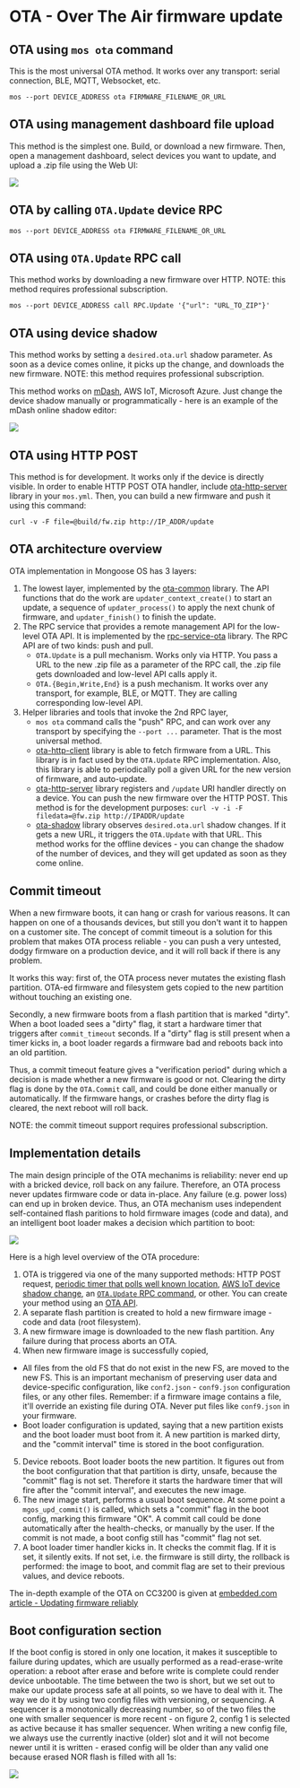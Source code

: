# OTA - Over The Air firmware update

## OTA using `mos ota` command

This is the most universal OTA method. It works over any transport:
serial connection, BLE, MQTT, Websocket, etc.

```
mos --port DEVICE_ADDRESS ota FIRMWARE_FILENAME_OR_URL
```

## OTA using management dashboard file upload

This method is the simplest one. Build, or download a new firmware.
Then, open a management dashboard, select devices you want to
update, and upload a .zip file using the Web UI:

![](images/ota3.png)


## OTA by calling `OTA.Update` device RPC

```
mos --port DEVICE_ADDRESS ota FIRMWARE_FILENAME_OR_URL
```

## OTA using `OTA.Update` RPC call

This method works by downloading a new firmware over HTTP.
NOTE: this method requires professional subscription.

```
mos --port DEVICE_ADDRESS call RPC.Update '{"url": "URL_TO_ZIP"}'
```

## OTA using device shadow

This method works by setting a `desired.ota.url` shadow parameter.
As soon as a device comes online, it picks up the change, and
downloads the new firmware. NOTE: this method requires professional subscription.

This method works on [mDash](https://dash.mongoose-os.com), AWS IoT, Microsoft Azure.
Just change the device shadow manually or programmatically - here is an example
of the mDash online shadow editor:


![](images/ota4.png)

## OTA using HTTP POST

This method is for development. It works only if the device is directly
visible. In order to enable HTTP POST OTA handler, include
[ota-http-server](https://github.com/mongoose-os-libs/ota-http-server)
library in your `mos.yml`. Then, you
can build a new firmware and push it using this command:

```
curl -v -F file=@build/fw.zip http://IP_ADDR/update
```


## OTA architecture overview

OTA implementation in Mongoose OS has 3 layers:

1. The lowest layer, implemented by  the [ota-common](https://github.com/mongoose-os-libs/ota-common)
   library. The API functions that do the work are
   `updater_context_create()` to start an update, a sequence of
   `updater_process()` to apply the
   next chunk of firmware, and `updater_finish()` to finish the update.
2. The RPC service that provides a remote management API for the
   low-level OTA API. It is implemented by the [rpc-service-ota](https://github.com/mongoose-os-libs/rpc-service-ota)
   library. The RPC API are of two kinds: push and pull.
   * `OTA.Update` is a pull mechanism. Works only via HTTP.
   You pass a URL to the new .zip file as a parameter of the RPC call,
   the .zip file gets downloaded and low-level API calls apply it.
   * `OTA.{Begin,Write,End}` is a push mechanism. It works over any transport,
   for example, BLE, or MQTT. They are calling corresponding
   low-level API.
3. Helper libraries and tools that invoke the 2nd RPC layer,
   * `mos ota` command calls the "push" RPC, and can work over any transport
   by specifying the `--port ...` parameter. That is the most universal method.
   * [ota-http-client](https://github.com/mongoose-os-libs/ota-http-client)
   library is able to fetch firmware from a URL. This library is in fact
   used by the `OTA.Update` RPC implementation. Also, this library is able
   to periodically poll a given URL for the new version of firmware,
   and auto-update.
   * [ota-http-server](https://github.com/mongoose-os-libs/ota-http-server) library
   registers and `/update` URI handler directly on a device. You can push
   the new firmware over the HTTP POST. This method is for the development
   purposes: `curl -v -i -F filedata=@fw.zip http://IPADDR/update`
   * [ota-shadow](https://github.com/mongoose-os-libs/ota-shadow) library
   observes `desired.ota.url` shadow changes. If it gets a new URL,
   it triggers the `OTA.Update` with that URL. This method works for the
   offline devices - you can change the shadow of the number of devices, and
   they will get updated as soon as they come online.


## Commit timeout

When a new firmware boots, it can hang or crash for various reasons.
It can happen on one of a thousands devices, but still you don't want
it to happen on a customer site. The concept of commit timeout is
a solution for this problem that makes OTA process reliable - you can
push a very untested, dodgy firmware on a production device, and it will
roll back if there is any problem.

It works this way: first of, the OTA process never mutates the existing
flash partition. OTA-ed firmware and filesystem gets copied to the
new partition without touching an existing one.

Secondly, a new firmware boots from a flash partition that is
marked "dirty". When a boot loaded sees a "dirty" flag, it start
a hardware timer that triggers after `commit_timeout` seconds.
If a "dirty" flag is still present when a timer kicks in, a boot loader
regards a firmware bad and reboots back into an old partition.

Thus, a commit timeout feature gives a "verification period" during
which a decision is made whether a new firmware is good or not.
Clearing the dirty flag is done by the `OTA.Commit` call, and could be
done either manually or automatically. If the firmware hangs, or crashes
before the dirty flag is cleared, the next reboot will roll back.

NOTE: the commit timeout support requires professional subscription.

## Implementation details

The main design principle of the OTA mechanims is reliability: never end up with
a bricked device, roll back on any failure. Therefore, an OTA process never
updates firmware code or data in-place. Any failure (e.g. power
loss) can end up in broken device. Thus, an OTA mechanism uses independent
self-contained flash paritions to hold firmware images (code and data), and
an intelligent boot loader makes a decision which partition to boot:

![](images/ota1.png)

Here is a high level overview of the OTA procedure:

1. OTA is triggered via one of the many supported methods:
   HTTP POST request,
   [periodic timer that polls well known location](https://github.com/mongoose-os-libs/ota-http-client),
   [AWS IoT device shadow change](https://github.com/mongoose-os-libs/ota-aws-shadow),
   an [`OTA.Update` RPC command](https://github.com/mongoose-os-libs/rpc-service-ota), or other.
   You can create your method using an [OTA API](https://github.com/mongoose-os-libs/ota-common/tree/master/include).
2. A separate flash partition is created to hold a new firmware image - code
   and data (root filesystem).
3. A new firmware image is downloaded to the new flash partition. Any failure
   during that process aborts an OTA.
4. When new firmware image is successfully copied,
  - All files from the old FS that do not exist in the new FS, are
    moved to the new FS. This is an important mechanism of preserving user
    data and device-specific configuration, like `conf2.json` - `conf9.json`
    configuration files, or any other files. Remember: if a firmware image
    contains a file, it'll override an existing file during OTA.
    Never put files like `conf9.json` in your firmware.
  - Boot loader configuration is updated, saying that a new partition exists
    and the boot loader must boot from it. A new partition is marked dirty,
    and the "commit interval" time is stored in the boot configuration.
5. Device reboots. Boot loader boots the new partition. It figures out from
   the boot configuration that that partition is dirty, unsafe, because the
   "commit" flag is not set. Therefore it starts the hardware timer that will
   fire after the "commit interval", and executes the new image.
6. The new image start, performs a usual boot sequence. At some point
   a `mgos_upd_commit()` is called, which sets a "commit" flag in the
   boot config, marking this firmware "OK". A commit call could be done
   automatically after the health-checks, or manually by the user.
   If the commit is not made, a boot config still has "commit" flag not set.
7. A boot loader timer handler kicks in. It checks the commit flag. If it is set,
   it silently exits. If not set, i.e. the firmware is still dirty, the
   rollback is performed: the image to boot, and commit flag are
   set to their previous values, and device reboots.

The in-depth example of the OTA on CC3200 is given at
[embedded.com article - Updating firmware reliably](https://www.embedded.com/design/prototyping-and-development/4443082/Updating-firmware-reliably)

## Boot configuration section

If the boot config is stored in only one location,
it makes it susceptible to failure during updates, which are usually performed
as a read-erase-write operation: a reboot after erase and before write is
complete could render device unbootable. The time between the two is short,
but we set out to make our update process safe at all points, so we have
to deal with it. The way we do it by using two config files with versioning,
or sequencing. A sequencer is a monotonically decreasing number, so of the
two files the one with smaller sequencer is more recent - on figure 2,
config 1 is selected as active because it has smaller sequencer.
When writing a new config file, we always use the currently inactive
(older) slot and it will not become newer until it is written - erased
config will be older than any valid one because erased NOR flash is
filled with all 1s:

![](images/ota2.png)